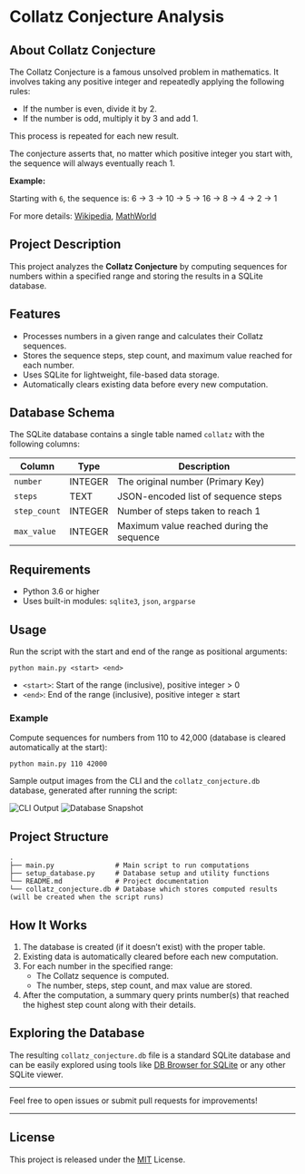 # Collatz Conjecture Analysis

## About Collatz Conjecture

The Collatz Conjecture is a famous unsolved problem in mathematics. It involves taking any positive integer and repeatedly applying the following rules:

* If the number is even, divide it by 2.
* If the number is odd, multiply it by 3 and add 1.

This process is repeated for each new result.

The conjecture asserts that, no matter which positive integer you start with, the sequence will always eventually reach 1.

**Example:**

Starting with `6`, the sequence is: 6 → 3 → 10 → 5 → 16 → 8 → 4 → 2 → 1

For more details: [Wikipedia](https://en.wikipedia.org/wiki/Collatz_conjecture), [MathWorld](https://mathworld.wolfram.com/CollatzProblem.html)

## Project Description

This project analyzes the **Collatz Conjecture** by computing sequences for numbers within a specified range and storing the results in a SQLite database.

## Features

- Processes numbers in a given range and calculates their Collatz sequences.
- Stores the sequence steps, step count, and maximum value reached for each number.
- Uses SQLite for lightweight, file-based data storage.
- Automatically clears existing data before every new computation.

## Database Schema

The SQLite database contains a single table named `collatz` with the following columns:

| Column      | Type    | Description                              |
|-------------|---------|------------------------------------------|
| `number`    | INTEGER | The original number (Primary Key)        |
| `steps`     | TEXT    | JSON-encoded list of sequence steps      |
| `step_count`| INTEGER | Number of steps taken to reach 1         |
| `max_value` | INTEGER | Maximum value reached during the sequence|

## Requirements

- Python 3.6 or higher
- Uses built-in modules: `sqlite3`, `json`, `argparse`

## Usage

Run the script with the start and end of the range as positional arguments:

```
python main.py <start> <end>
````

* `<start>`: Start of the range (inclusive), positive integer > 0 
* `<end>`: End of the range (inclusive), positive integer ≥ start

### Example
Compute sequences for numbers from 110 to 42,000 (database is cleared automatically at the start):

```
python main.py 110 42000
```

Sample output images from the CLI and the `collatz_conjecture.db` database, generated after running the script:

![CLI Output](images/cli_sample.png)
![Database Snapshot](images/db_sample.png)

## Project Structure

```
.
├── main.py               # Main script to run computations
├── setup_database.py     # Database setup and utility functions
└── README.md             # Project documentation
└── collatz_conjecture.db # Database which stores computed results (will be created when the script runs)
```

## How It Works

1. The database is created (if it doesn’t exist) with the proper table.
2. Existing data is automatically cleared before each new computation.
3. For each number in the specified range:
   * The Collatz sequence is computed.
   * The number, steps, step count, and max value are stored.
4. After the computation, a summary query prints number(s) that reached the highest step count along with their details.

## Exploring the Database

The resulting `collatz_conjecture.db` file is a standard SQLite database and can be easily explored using tools like [DB Browser for SQLite](https://sqlitebrowser.org/dl/) or any other SQLite viewer.

---

Feel free to open issues or submit pull requests for improvements!

---

## License

This project is released under the [MIT](LICENSE) License.
